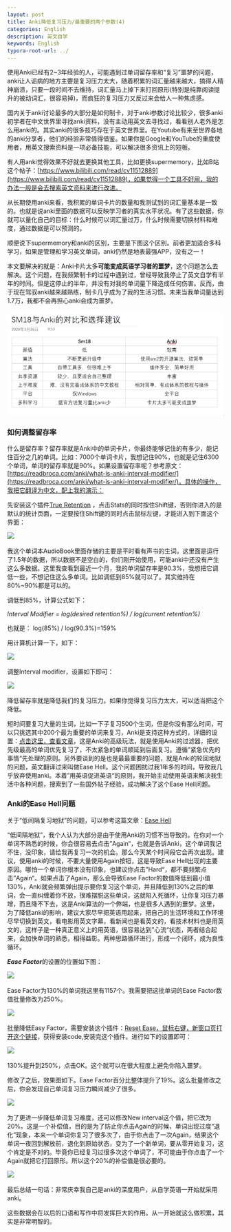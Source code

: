 ```yaml
---
layout: post
title: Anki降低复习压力/最重要的两个参数(4)
categories: English
description: 英文自学
keywords: English
typora-root-url: ../
---
```

使用Anki已经有2~3年经验的人，可能遇到过单词留存率和“复习”噩梦的问题，anki让人诟病的地方主要是复习压力太大，随着积累的词汇量越来越大，搞得人精神崩溃，只要一段时间不去维持，词汇量马上掉下来打回原形(特别是纯靠阅读提升的被动词汇，很容易掉)，而疯狂的复习压力又反过来会给人一种焦虑感。

国内关于anki讨论最多的大部分是如何制卡，对于anki参数讨论比较少，很多anki初学者在中文世界里寻找anki资料，没有主动用英文去寻找过，看看别人老外是怎么用anki的。其实anki的很多技巧存在于英文世界里。在Youtube有来至世界各地的anki分享者，他们的经验非常值得借鉴。如果你是Google和YouTube的重度使用者，用英文搜索资料是一项必备技能，可以解决很多资讯上的短板。

有人用anki觉得效果不好就去更换其他工具，比如更换supermemory，比如B站这个帖子：[https://www.bilibili.com/read/cv11512889](https://www.bilibili.com/read/cv11512889)，如果觉得一个工具不好用，我的办法一般是会去搜索英文资料来进行改进。

从长期使用anki来看，我积累的单词卡片的数量和我测试到的词汇量基本是一致的。也就是说anki里面的数据可以反映学习者的真实水平状况。有了这些数据，你就可以量化自己的目标：什么时候可以词汇量过万，什么时候需要切换材料和难度，通过数据是可以预测的。

顺便说下supermemory和anki的区别，主要是下图这个区别。前者更加适合多科学习，如果是管理和学习英文单词，anki仍然是地表最强APP，没有之一！

本文要解决的就是：Anki卡片太多**可能变成英语学习者的噩梦**，这个问题怎么去解决。这个问题，在我频繁制卡的过程中遇到过，曾经导致我停止了英文自学有半年的时间。但是这停止的半年，并没有对我的单词量下降造成任何伤害。反而，由于现在驾驭anki越来越熟练，制卡几乎成为了我的生活习惯。未来当我单词量达到1.7万，我都不会再担心anki会成为噩梦。

![supermemory_anki](../images/posts/supermemory_anki.png)

### 如何调整留存率

什么是留存率？留存率就是Anki中的单词卡片，你最终能够记住的有多少，能记住百分之几的单词。比如：7000个单词卡片，我想记住90%，也就是记住6300个单词，单词的留存率就是90%。如果设置留存率呢？参考原文：[https://readbroca.com/anki/what-is-anki-interval-modifier/](https://readbroca.com/anki/what-is-anki-interval-modifier/)。具体的操作，我把它翻译为中文，配上我的演示：

先安装这个插件[True Retention](https://ankiweb.net/shared/info/613684242) ，点击Stats的同时按住Shift键，否则你进入的是默认的统计页面，一定要按住Shift键的同时点击鼠标左键，才能进入到下面这个界面：

<img src="https://cs-cn.top/images/posts/retention_914.png"/>

我这个单词本AudioBook里面存储的主要是平时看有声书的生词，这里面是运行了1.5年的数据，所以数据不是空白的，你们刚开始使用，可能anki中还没有产生这么多数据。这里我查看到最近一个月，我的单词留存率是90.3%，我想把它调低一些，不想记住这么多单词。比如调低到85%就可以了。其实维持在80%~90%都是可以的。

调低到85%，计算公式如下：

*Interval Modifier = log(desired retention%) / log(current retention%)*

也就是： log(85%) / log(90.3%)=159% 

用计算机计算一下，如下：

<img src="https://cs-cn.top/images/posts/liucunlv_544.png"/>

调整Interval modifier，设置如下即可：

<img src="https://cs-cn.top/images/posts/intervar279.png"/>

降低留存率就是降低我们的复习压力。如果你觉得复习压力太大，可以适当把这个降低。

短时间要复习大量的生词，比如一下子复习500个生词，但是你没有那么时间，可以只挑选其中200个最为重要的单词来复习，Anki是支持这种方式的，详细的设置：[点击这里，查看文章](https://cs-cn.top/2019/06/10/english-study-tools-anki/#%E4%BD%BF%E7%94%A8anki%E8%BF%87%E6%BB%A4%E5%99%A8%E5%87%8F%E8%BD%BB%E5%A4%8D%E4%B9%A0%E5%8E%8B%E5%8A%9B)，这是Anki的高级玩法，就是使用Anki的过滤器，把优先级最高的单词优先复习了，不太紧急的单词顺延到后面复习。遵循”紧急优先的事情“先处理的原则。另外要谈到的是也是最最重要的问题，就是Anki的轮回地狱的问题，英文翻译过来叫做Ease Hell。这个问题困扰过我1年多的时间，导致我几乎放弃使用anki。本着”用英语促进英语“的原则，我开始主动使用英语来解决我生活中各种问题，搜索到了一些国外帖子经验，成功解决了这个Ease Hell问题。

### Anki的Ease Hell问题

关于“低间隔复习地狱”的问题，可以参考这篇文章：[Ease Hell](https://readbroca.com/anki/ease-hell/) 

“低间隔地狱”，我个人认为大部分是由于使用Anki的习惯不当导致的。在你对一个单词不熟悉的时候，你会很容易去点击”Again“，也就是告诉Anki，这个单词我记不住，没印象，请给我再复习一次的机会。那么今天某个时间段它会再次出现。建议，使用anki的时候，不要大量使用Again按钮，这是导致Ease Hell出现的主要原因。哪怕一个单词你根本没有印象，也建议你点击”Hard“，都不要频繁点击”Again“。如果点击了Again，那么会导致Ease Factor的数值降低到最小值130%，Anki就会频繁弹出提示要你复习这个单词，并且降低到130%之后的单词，会一直纠缠着你不放，很难摆脱这些单词，这就陷入死循环，让你复习压力暴增，而且降不下去，这是Anki算法的一个弊端，也是很多人遇到的噩梦。这里，为了降低anki的影响，建议大家尽早把英语用起来，把自己的生活环境和工作环境尽早切换到英文，看电影用英文字幕，看新闻也是看英文的，看技术材料也是用英文的，这样子是一种真正意义上的用英语，很容易达到”心流“状态，两者结合起来，会加快单词的熟悉，相得益彰。两种思路循环进行，形成一个闭环，成为良性循环。

***Ease Factor***的设置的位置如下图：

<img src="https://cs-cn.top/images/posts/easy_factor_950.png"/>

Ease Factor为130%的单词我这里有1157个。我需要把这批单词的Ease Factor数值批量修改为250%。

<img src="https://cs-cn.top/images/posts/easy_factor023.png"/>





批量降低Easy Factor，需要安装这个插件：[Reset Ease，鼠标右键，新窗口页打开这个链接](https://ankiweb.net/shared/info/947935257)，获得安装code,安装完这个插件。进行如下的设置即可：

<img src="https://cs-cn.top/images/posts/change_ease_factor3508.png"/>

130%提升到250%，点击OK。这个就可以在很大程度上避免你陷入噩梦。

修改了之后，效果图如下。Ease Factor百分比整体提升了19%。这么批量修改之后，你会发现自己单词复习压力瞬间减少了很多。

<img src="https://cs-cn.top/images/posts/easy_value13.png"/>

为了更进一步降低单词复习难度，还可以修改New interval这个值，把它改为20%。这是一个补偿值，目的是为了防止你点击Again的时候，单词出现过度“退化”现象，本来一个单词你复习了很多次了，由于你点击了一次Again，结果这个单词一夜回到解放前，退化到原始状态，变为了一个新单词，要从零开始复习，这个肯定是不对的。毕竟你已经复习过很多次这个单词了，不可能由于你点击了一个Again就把它打回原形。所以这个20%的补偿值是很必要的。

<img src="https://cs-cn.top/images/posts/newinterval910.png"/>

最后总结一句话：非常庆幸我自己是anki的深度用户，从自学英语一开始就采用anki。

这些数据会在以后的口语和写作中将发挥巨大的作用。从一开始就这么做积累，其实是非常明智的。
